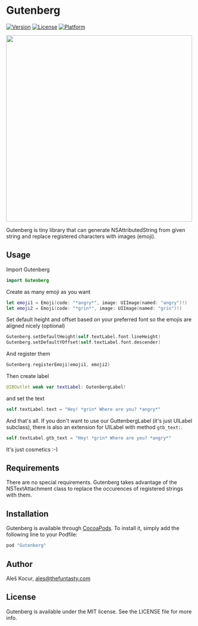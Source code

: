 # Gutenberg

[![Version](https://img.shields.io/cocoapods/v/Gutenberg.svg?style=flat)](http://cocoapods.org/pods/Gutenberg)
[![License](https://img.shields.io/cocoapods/l/Gutenberg.svg?style=flat)](http://cocoapods.org/pods/Gutenberg)
[![Platform](https://img.shields.io/cocoapods/p/Gutenberg.svg?style=flat)](http://cocoapods.org/pods/Gutenberg)

<img src="https://raw.githubusercontent.com/thefuntasty/Gutenberg/master/screenshot.png" width="500" />

Gutenberg is tiny library that can generate NSAttributedString from given string and replace registered characters with images (emoji).

## Usage

Import Gutenberg

```swift
import Gutenberg
```

Create as many emoji as you want 

```swift
let emoji1 = Emoji(code: "*angry*", image: UIImage(named: "angry")!)
let emoji2 = Emoji(code: "*grin*", image: UIImage(named: "grin")!)
```

Set default height and offset based on your preferred font so the emojis are aligned nicely (optional)

```swift
Gutenberg.setDefaultHeight(self.textLabel.font.lineHeight)
Gutenberg.setDefaultYOffset(self.textLabel.font.descender)
```

And register them

```swift
Gutenberg.registerEmoji(emoji1, emoji2)
```

Then create label 
```swift
@IBOutlet weak var textLabel: GutenbergLabel!
```
and set the text

```swift
self.textLabel.text = "Hey! *grin* Where are you? *angry*"
```

And that's all. If you don't want to use our GuttenbergLabel (it's just UILabel subclass), there is also an extension for UILabel with method `gtb_text:`.

```swift
self.textLabel.gtb_text = "Hey! *grin* Where are you? *angry*"
```

It's just cosmetics :-)

## Requirements

There are no special requirements. Gutenberg takes advantage of the NSTextAttachment class to replace the occurences of registered strings with them.

## Installation

Gutenberg is available through [CocoaPods](http://cocoapods.org). To install
it, simply add the following line to your Podfile:

```ruby
pod "Gutenberg"
```

## Author

Aleš Kocur, ales@thefuntasty.com

## License

Gutenberg is available under the MIT license. See the LICENSE file for more info.
